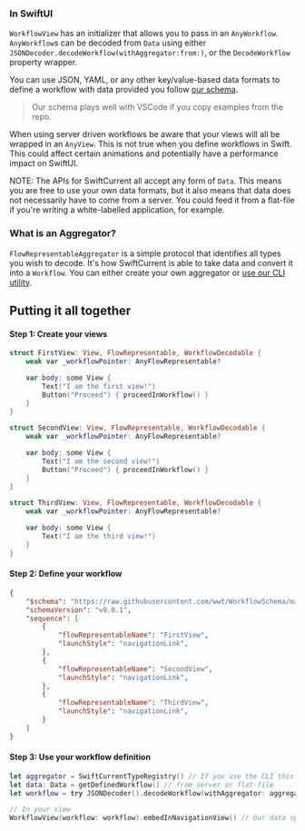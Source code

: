 ### In SwiftUI
`WorkflowView` has an initializer that allows you to pass in an `AnyWorkflow`. `AnyWorkflow`s can be decoded from `Data` using either `JSONDecoder.decodeWorkflow(withAggregator:from:)`, or the `DecodeWorkflow` property wrapper.

You can use JSON, YAML, or any other key/value-based data formats to define a workflow with data provided you follow [our schema](https://github.com/wwt/WorkflowSchema).
> Our schema plays well with VSCode if you copy examples from the repo.

When using server driven workflows be aware that your views will all be wrapped in an `AnyView`. This is not true when you define workflows in Swift. This could affect certain animations and potentially have a performance impact on SwiftUI. 

NOTE: The APIs for SwiftCurrent all accept any form of `Data`. This means you are free to use your own data formats, but it also means that data does not necessarily have to come from a server. You could feed it from a flat-file if you're writing a white-labelled application, for example.

### What is an Aggregator?
`FlowRepresentableAggregator` is a simple protocol that identifies all types you wish to decode. It's how SwiftCurrent is able to take data and convert it into a `Workflow`. You can either create your own aggregator or [use our CLI utility](https://wwt.github.io/SwiftCurrent/generated-type-registry.html).

## Putting it all together

#### Step 1: Create your views
```swift
struct FirstView: View, FlowRepresentable, WorkflowDecodable {
    weak var _workflowPointer: AnyFlowRepresentable?

    var body: some View {
        Text("I am the first view!")
        Button("Proceed") { proceedInWorkflow() }
    }
}

struct SecondView: View, FlowRepresentable, WorkflowDecodable {
    weak var _workflowPointer: AnyFlowRepresentable?

    var body: some View {
        Text("I am the second view!")
        Button("Proceed") { proceedInWorkflow() }
    }
}

struct ThirdView: View, FlowRepresentable, WorkflowDecodable {
    weak var _workflowPointer: AnyFlowRepresentable?

    var body: some View {
        Text("I am the third view!")
    }
}
```

#### Step 2: Define your workflow
```json
{
    "$schema": "https://raw.githubusercontent.com/wwt/WorkflowSchema/main/workflow-schema.json",
    "schemaVersion": "v0.0.1",
    "sequence": [
        {
            "flowRepresentableName": "FirstView",
            "launchStyle": "navigationLink",
        },
        {
            "flowRepresentableName": "SecondView",
            "launchStyle": "navigationLink",
        },
        {
            "flowRepresentableName": "ThirdView",
            "launchStyle": "navigationLink",
        }
    ]
}
```

#### Step 3: Use your workflow definition
```swift
let aggregator = SwiftCurrentTypeRegistry() // If you use the CLI this will be generated, if not you'll need to create your own, see the docs for `FlowRepresentableAggregator` for more information.
let data: Data = getDefinedWorkflow() // from server or flat-file
let workflow = try JSONDecoder().decodeWorkflow(withAggregator: aggregator, from: data)

// In your view
WorkflowView(workflow: workflow).embedInNavigationView() // Our data specified navigation links, so we need to wrap this in a navigation view for them to work.
```
